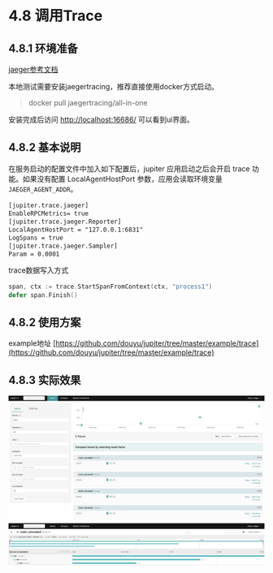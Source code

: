 # 4.8 调用Trace

## 4.8.1 环境准备

[jaeger参考文档](https://www.jaegertracing.io/docs/1.21/getting-started/) 


本地测试需要安装jaegertracing，推荐直接使用docker方式启动。
> docker pull jaegertracing/all-in-one 


安装完成后访问 [http://localhost:16686/](http://localhost:16686/) 可以看到ui界面。

## 4.8.2 基本说明
在服务启动的配置文件中加入如下配置后，jupiter 应用启动之后会开启 trace 功能。如果没有配置 LocalAgentHostPort 参数，应用会读取环境变量`JAEGER_AGENT_ADDR`。
```
[jupiter.trace.jaeger]
EnableRPCMetrics= true
[jupiter.trace.jaeger.Reporter]
LocalAgentHostPort = "127.0.0.1:6831"
LogSpans = true
[jupiter.trace.jaeger.Sampler]
Param = 0.0001
```
trace数据写入方式

```go
span, ctx := trace.StartSpanFromContext(ctx, "process1")
defer span.Finish()
```

## 4.8.2 使用方案

example地址 [https://github.com/douyu/jupiter/tree/master/example/trace](https://github.com/douyu/jupiter/tree/master/example/trace)

## 4.8.3 实际效果

![](../static/jupiter/trace2.1.png)
![](../static/jupiter/trace2.2.png)

